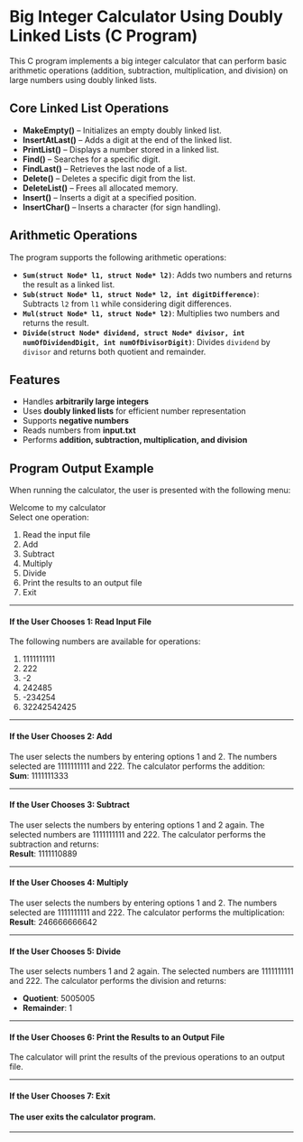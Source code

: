 # Big Integer Calculator Using Doubly Linked Lists (C Program)

This C program implements a big integer calculator that can perform basic arithmetic operations (addition, subtraction, multiplication, and division) on large numbers using doubly linked lists.

## Core Linked List Operations

- **MakeEmpty()** – Initializes an empty doubly linked list.
- **InsertAtLast()** – Adds a digit at the end of the linked list.
- **PrintList()** – Displays a number stored in a linked list.
- **Find()** – Searches for a specific digit.
- **FindLast()** – Retrieves the last node of a list.
- **Delete()** – Deletes a specific digit from the list.
- **DeleteList()** – Frees all allocated memory.
- **Insert()** – Inserts a digit at a specified position.
- **InsertChar()** – Inserts a character (for sign handling).
  
## Arithmetic Operations
The program supports the following arithmetic operations:

- **`Sum(struct Node* l1, struct Node* l2)`**: Adds two numbers and returns the result as a linked list.
- **`Sub(struct Node* l1, struct Node* l2, int digitDifference)`**: Subtracts `l2` from `l1` while considering digit differences.
- **`Mul(struct Node* l1, struct Node* l2)`**: Multiplies two numbers and returns the result.
- **`Divide(struct Node* dividend, struct Node* divisor, int numOfDividendDigit, int numOfDivisorDigit)`**: Divides `dividend` by `divisor` and returns both quotient and remainder.


## Features
- Handles **arbitrarily large integers**  
- Uses **doubly linked lists** for efficient number representation  
- Supports **negative numbers**  
- Reads numbers from **input.txt**  
- Performs **addition, subtraction, multiplication, and division**


## Program Output Example
When running the calculator, the user is presented with the following menu:

Welcome to my calculator  
Select one operation:  
1. Read the input file  
2. Add  
3. Subtract  
4. Multiply  
5. Divide  
6. Print the results to an output file  
7. Exit

---

#### If the User Chooses 1: Read Input File  
The following numbers are available for operations:
1. 1111111111  
2. 222  
3. -2  
4. 242485  
5. -234254  
6. 32242542425

---

#### If the User Chooses 2: Add  
The user selects the numbers by entering options 1 and 2. The numbers selected are 1111111111 and 222. The calculator performs the addition:  
**Sum**: 1111111333

---

#### If the User Chooses 3: Subtract  
The user selects the numbers by entering options 1 and 2 again. The selected numbers are 1111111111 and 222. The calculator performs the subtraction and returns:  
**Result**: 1111110889

---

#### If the User Chooses 4: Multiply  
The user selects the numbers by entering options 1 and 2. The numbers selected are 1111111111 and 222. The calculator performs the multiplication:  
**Result**: 246666666642

---

#### If the User Chooses 5: Divide  
The user selects numbers 1 and 2 again. The selected numbers are 1111111111 and 222. The calculator performs the division and returns:  
- **Quotient**: 5005005  
- **Remainder**: 1

---

#### If the User Chooses 6: Print the Results to an Output File  
The calculator will print the results of the previous operations to an output file.

---

#### If the User Chooses 7: Exit  
#### The user exits the calculator program.
---


